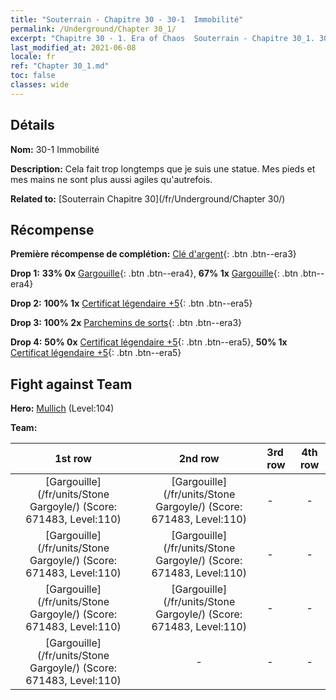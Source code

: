 ```yaml
---
title: "Souterrain - Chapitre 30 - 30-1  Immobilité"
permalink: /Underground/Chapter 30_1/
excerpt: "Chapitre 30 - 1. Era of Chaos  Souterrain - Chapitre 30_1. 30-1  Immobilité"
last_modified_at: 2021-06-08
locale: fr
ref: "Chapter 30_1.md"
toc: false
classes: wide
---
```


## Détails

 **Nom:** 30-1  Immobilité

 **Description:**       Cela fait trop longtemps que je suis une statue. Mes pieds et mes mains ne sont plus aussi agiles qu'autrefois.

 **Related to:** [Souterrain Chapitre 30](/fr/Underground/Chapter 30/)

## Récompense

 **Première récompense de complétion:** [Clé d'argent](/ItemsFR/con_693/){: .btn .btn--era3}

 **Drop 1:** **33% 0x** [Gargouille](/ItemsFR/unt_236/){: .btn .btn--era4}, **67% 1x** [Gargouille](/ItemsFR/unt_236/){: .btn .btn--era4}

 **Drop 2:** **100% 1x** [Certificat légendaire +5](/ItemsFR/mat_102/){: .btn .btn--era5}

 **Drop 3:** **100% 2x** [Parchemins de sorts](/ItemsFR/con_694/){: .btn .btn--era3}

 **Drop 4:** **50% 0x** [Certificat légendaire +5](/ItemsFR/mat_102/){: .btn .btn--era5}, **50% 1x** [Certificat légendaire +5](/ItemsFR/mat_102/){: .btn .btn--era5}


## Fight against Team
 **Hero:** [Mullich](/fr/heroes/Mullich/) (Level:104)

 **Team:**


  | 1st row | 2nd row | 3rd row | 4th row |
  |:----:|:----:|:----|:----:|
  | [Gargouille](/fr/units/Stone Gargoyle/) (Score: 671483, Level:110)  | [Gargouille](/fr/units/Stone Gargoyle/) (Score: 671483, Level:110)  | - | - |
  | [Gargouille](/fr/units/Stone Gargoyle/) (Score: 671483, Level:110)  | [Gargouille](/fr/units/Stone Gargoyle/) (Score: 671483, Level:110)  | - | - |
  | [Gargouille](/fr/units/Stone Gargoyle/) (Score: 671483, Level:110)  | [Gargouille](/fr/units/Stone Gargoyle/) (Score: 671483, Level:110)  | - | - |
  | [Gargouille](/fr/units/Stone Gargoyle/) (Score: 671483, Level:110)  | - | - | - |


